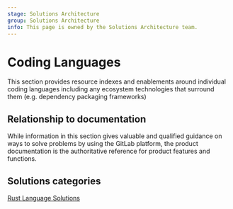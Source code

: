```yaml
---
stage: Solutions Architecture
group: Solutions Architecture
info: This page is owned by the Solutions Architecture team.
---
```


# Coding Languages

This section provides resource indexes and enablements around individual coding languages including any ecosystem technologies that surround them (e.g. dependency packaging frameworks)

## Relationship to documentation

While information in this section gives valuable and qualified guidance on ways to solve problems by using the GitLab platform, the product documentation is the authoritative reference for product features and functions.

## Solutions categories

[Rust Language Solutions](rust/index.md)

